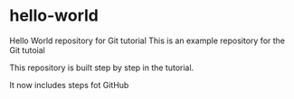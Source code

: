 # hello-world
Hello World repository for Git tutorial
This is an example repository for the Git tutoial

This repository is built step by step in the tutorial.

It now includes steps fot GitHub

